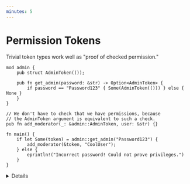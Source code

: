 ```yaml
---
minutes: 5
---
```


# Permission Tokens

Trivial token types work well as "proof of checked permission."

```rust,editable
mod admin {
    pub struct AdminToken(());

    pub fn get_admin(password: &str) -> Option<AdminToken> {
        if password == "Password123" { Some(AdminToken(())) } else { None }
    }
}

// We don't have to check that we have permissions, because
// the AdminToken argument is equivalent to such a check.
pub fn add_moderator(_: &admin::AdminToken, user: &str) {}

fn main() {
    if let Some(token) = admin::get_admin("Password123") {
        add_moderator(&token, "CoolUser");
    } else {
        eprintln!("Incorrect password! Could not prove privileges.")
    }
}
```

<details>

- This example shows modelling gaining administrator privileges for a chat
  client with a password and giving a user a moderator rank once those
  privileges are gained. The `AdminToken` type acts as "proof of correct user
  privileges."

  The user asked for a password in-code and if we get the password correct, we
  get a `AdminToken` to perform administrator actions within a specific
  environment (here, a chat client).

  Once the permissions are gained, we can call a `add_moderator` function.

  We can't call that function without the token type, so by being able to call
  it at all all we can assume we have permissions.

</details>
